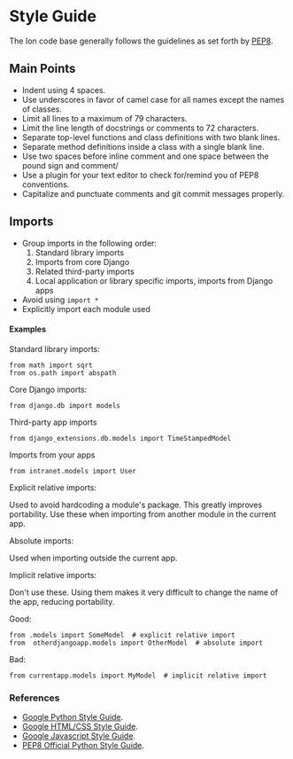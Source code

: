 # Style Guide

The Ion code base generally follows the guidelines as set forth by [PEP8](https://www.python.org/dev/peps/pep-0008/).

## Main Points

* Indent using 4 spaces.
* Use underscores in favor of camel case for all names except the names of classes.
* Limit all lines to a maximum of 79 characters.
* Limit the line length of docstrings or comments to 72 characters.
* Separate top-level functions and class definitions with two blank lines.
* Separate method definitions inside a class with a single blank line.
* Use two spaces before inline comment and one space between the pound sign and comment/
* Use a plugin for your text editor to check for/remind you of PEP8 conventions.
* Capitalize and punctuate comments and git commit messages properly.

## Imports

* Group imports in the following order:
  1. Standard library imports
  2. Imports from core Django
  3. Related third-party imports
  4. Local application or library specific imports, imports from Django apps
* Avoid using `import *`
* Explicitly import each module used

#### Examples

Standard library imports:

```
from math import sqrt
from os.path import abspath
```

Core Django imports:

```
from django.db import models
```

Third-party app imports

```
from django_extensions.db.models import TimeStampedModel
```

Imports from your apps

```
from intranet.models import User
```

Explicit relative imports:

Used to avoid hardcoding a module's package. This greatly improves portability. Use these when importing from another module in the current app.

Absolute imports:

Used when importing outside the current app.

Implicit relative imports:

Don't use these. Using them makes it very difficult to change the name of the app, reducing portability.

Good:

```
from .models import SomeModel  # explicit relative import
from  otherdjangoapp.models import OtherModel  # absolute import
```

Bad:

```
from currentapp.models import MyModel  # implicit relative import
```

### References

* [Google Python Style Guide](https://google.github.io/styleguide/pyguide.html).
* [Google HTML/CSS Style Guide](https://google.github.io/styleguide/htmlcssguide.xml).
* [Google Javascript Style Guide](https://google.github.io/styleguide/javascriptguide.xml).
* [PEP8 Official Python Style Guide](https://www.python.org/dev/peps/pep-0008/).
